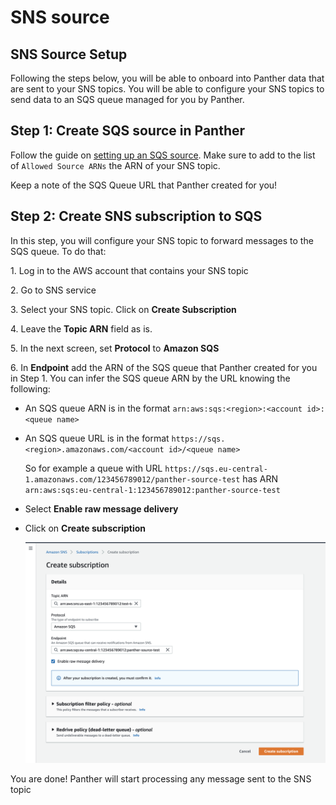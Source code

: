 # SNS source

## SNS Source Setup

Following the steps below, you will be able to onboard into Panther data that are sent to your SNS topics. You will be able to configure your SNS topics to send data to an SQS queue managed for you by Panther.

## Step 1: Create SQS source in Panther

Follow the guide on [setting up an SQS source](./). Make sure to add to the list of `Allowed Source ARNs` the ARN of your SNS topic.

Keep a note of the SQS Queue URL that Panther created for you!

## Step 2: Create SNS subscription to SQS

In this step, you will configure your SNS topic to forward messages to the SQS queue. To do that:&#x20;

1\. Log in to the AWS account that contains your SNS topic&#x20;

2\. Go to SNS service&#x20;

3\. Select your SNS topic. Click on **Create Subscription**&#x20;

4\. Leave the **Topic ARN** field as is.&#x20;

5\. In the next screen, set **Protocol** to **Amazon SQS**&#x20;

6\. In **Endpoint** add the ARN of the SQS queue that Panther created for you in Step 1. You can infer the SQS queue ARN by the URL knowing the following:

* An SQS queue ARN is in the format `arn:aws:sqs:<region>:<account id>:<queue name>`&#x20;
*   An SQS queue URL is in the format `https://sqs.<region>.amazonaws.com/<account id>/<queue name>`

    So for example a queue with URL `https://sqs.eu-central-1.amazonaws.com/123456789012/panther-source-test` has ARN `arn:aws:sqs:eu-central-1:123456789012:panther-source-test`
* Select **Enable raw message delivery**
*   Click on **Create subscription**

    ![](<../../../../../.gitbook/assets/sns-page1 (5) (5) (7) (8) (1) (1) (3) (1) (5).png>)

You are done! Panther will start processing any message sent to the SNS topic
